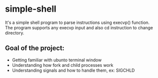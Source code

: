 # simple-shell

It's a simple shell program to parse instructions using execvp() function.
The program supports any execvp input and also cd instruction to change directory.

## Goal of the project:
 - Getting familiar with ubunto terminal window
 - Understanding how fork and child processes work
 - Understanding signals and how to handle them, ex: SIGCHLD
